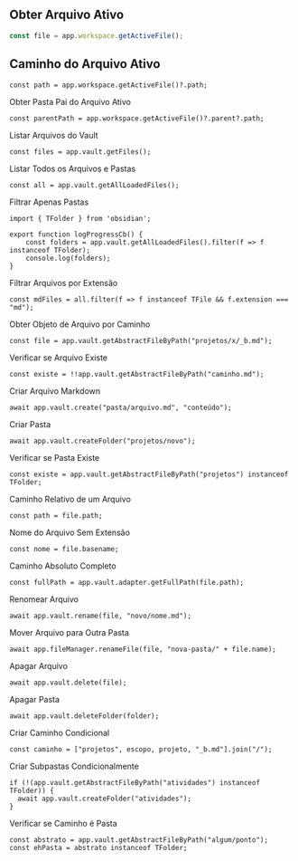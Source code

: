 ## Obter Arquivo Ativo

```ts
const file = app.workspace.getActiveFile();
```

## Caminho do Arquivo Ativo

```
const path = app.workspace.getActiveFile()?.path;
```

Obter Pasta Pai do Arquivo Ativo

```
const parentPath = app.workspace.getActiveFile()?.parent?.path;
```

Listar Arquivos do Vault

```
const files = app.vault.getFiles();
```

Listar Todos os Arquivos e Pastas

```
const all = app.vault.getAllLoadedFiles();
```

Filtrar Apenas Pastas

```
import { TFolder } from 'obsidian';

export function logProgressCb() {
	const folders = app.vault.getAllLoadedFiles().filter(f => f instanceof TFolder);
	console.log(folders);
}
```

Filtrar Arquivos por Extensão

```
const mdFiles = all.filter(f => f instanceof TFile && f.extension === "md");
```

Obter Objeto de Arquivo por Caminho

```
const file = app.vault.getAbstractFileByPath("projetos/x/_b.md");
```

Verificar se Arquivo Existe

```
const existe = !!app.vault.getAbstractFileByPath("caminho.md");
```

Criar Arquivo Markdown

```
await app.vault.create("pasta/arquivo.md", "conteúdo");
```

Criar Pasta

```
await app.vault.createFolder("projetos/novo");
```

Verificar se Pasta Existe

```
const existe = app.vault.getAbstractFileByPath("projetos") instanceof TFolder;
```

Caminho Relativo de um Arquivo

```
const path = file.path;
```

Nome do Arquivo Sem Extensão

```
const nome = file.basename;
```

Caminho Absoluto Completo

```
const fullPath = app.vault.adapter.getFullPath(file.path);
```

Renomear Arquivo

```
await app.vault.rename(file, "novo/nome.md");
```

Mover Arquivo para Outra Pasta

```
await app.fileManager.renameFile(file, "nova-pasta/" + file.name);
```

Apagar Arquivo

```
await app.vault.delete(file);
```

Apagar Pasta

```
await app.vault.deleteFolder(folder);
```

Criar Caminho Condicional

```
const caminho = ["projetos", escopo, projeto, "_b.md"].join("/");
```

Criar Subpastas Condicionalmente

```
if (!(app.vault.getAbstractFileByPath("atividades") instanceof TFolder)) {
  await app.vault.createFolder("atividades");
}
```

Verificar se Caminho é Pasta

```
const abstrato = app.vault.getAbstractFileByPath("algum/ponto");
const ehPasta = abstrato instanceof TFolder;
```
